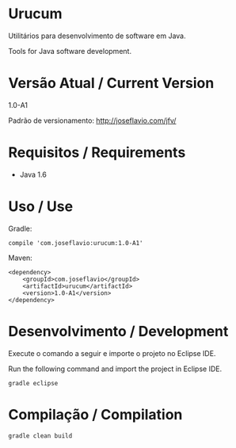 # Urucum

Utilitários para desenvolvimento de software em Java.

Tools for Java software development.

# Versão Atual / Current Version

1.0-A1

Padrão de versionamento: http://joseflavio.com/jfv/

# Requisitos / Requirements

* Java 1.6

# Uso / Use

Gradle:

    compile 'com.joseflavio:urucum:1.0-A1'

Maven:

    <dependency>
        <groupId>com.joseflavio</groupId>
        <artifactId>urucum</artifactId>
        <version>1.0-A1</version>
    </dependency>

# Desenvolvimento / Development

Execute o comando a seguir e importe o projeto no Eclipse IDE.

Run the following command and import the project in Eclipse IDE.

    gradle eclipse

# Compilação / Compilation

    gradle clean build
